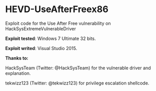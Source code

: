 # HEVD-UseAfterFreex86
Exploit code for the Use After Free vulnerability on HackSysExtremeVulnerableDriver


**Exploit tested**: Windows 7 Ultimate 32 bits.

**Exploit writed**: Visual Studio 2015.

**Thanks to:**
  
  HackSysTeam (Twitter: @HackSysTeam) for the vulnerable driver and explanation.

  tekwizz123  (Twitter: @tekwizz123) for privilege escalation shellcode.
